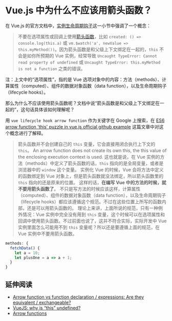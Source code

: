 # Vue.js 中为什么不应该用箭头函数？

在 Vue.js 的官方文档中，[实例生命周期钩子](https://cn.vuejs.org/v2/guide/instance.html#%E5%AE%9E%E4%BE%8B%E7%94%9F%E5%91%BD%E5%91%A8%E6%9C%9F%E9%92%A9%E5%AD%90)这一小节中强调了一个概念：

> 不要在选项属性或回调上使用[箭头函数](https://developer.mozilla.org/zh-CN/docs/Web/JavaScript/Reference/Functions/Arrow_functions)，比如 `created: () => console.log(this.a)` 或 `vm.$watch('a', newValue => this.myMethod())`。因为箭头函数是和父级上下文绑定在一起的，`this` 不会是如你所预期的 Vue 实例，经常导致 `Uncaught TypeError: Cannot read property of undefined` 或 `Uncaught TypeError: this.myMethod is not a function` 之类的错误。

注：上文中的“选项属性”，指的是 Vue 选项对象中的内容：方法（methods）、计算属性（computed）、组件的数据对象函数（data function），以及生命周期钩子（lifecycle hooks）。

那么为什么不应该使用箭头函数呢？文档中说“箭头函数是和父级上下文绑定在一起的”，这句话具体该如何理解呢？

用 `vue lifecycle hook arrow function` 作为关键字在 Google 上搜索，在 [ES6 arrow function 'this' puzzle in vue.js official github example](https://stackoverflow.com/questions/44915753/es6-arrow-function-this-puzzle-in-vue-js-official-github-example) 这篇文章中对这个概念进行了解释。

> 箭头函数并不会创建自己的 `this` 变量，它会直接用闭合执行上下文的 `this`。
> An arrow function does not create its own this, the this value of the enclosing execution context is used.
> 这也就是说，在 Vue 实例的方法（methods）中定义了箭头函数的话，`this` 指向的是全局变量，或者是浏览器中的 `window` 这个变量。
> 实例化 Vue 的时候，Vue 会将方法中定义的函数绑定到 Vue 对象上，但是箭头函数就没法绑定，所以箭头函数里的 `this` 指向的还是原来的位置。
> 这样的话，**在编写 Vue 中的方法的时候，就不要用箭头函数了**。
> 不只是写方法的时候应该这样，计算属性（computed）、组件的数据对象函数（data function），以及生命周期钩子（lifecycle hooks）都应该遵循这个规范。不过在这些位置上所写的函数内部，还是可以用箭头函数的。
> 理论上来讲，上面所说的规范，只有一种例外情况：Vue 实例中完全没有用到 `this` 变量，这个时候可以在选项属性和回调中使用箭头函数。不过前面也说了，这并不符合实际，实际开发中 Vue 实例里面怎么可能用不到 `this` 变量呢？所以还是要遵循上面的规范，在 Vue 实例中不要用箭头函数。

```javascript
methods: {
  fetchData() {
    let a = 10;
    let plusOne = a => a + 1;
  }
}
```

## 延伸阅读

- [Arrow function vs function declaration / expressions: Are they equivalent / exchangeable?](https://stackoverflow.com/questions/34361379/arrow-function-vs-function-declaration-expressions-are-they-equivalent-exch)
- [VueJS: why is “this” undefined?](https://stackoverflow.com/questions/43929650/vuejs-why-is-this-undefined)
- [Arrow functions](https://developer.mozilla.org/en-US/docs/Web/JavaScript/Reference/Functions/Arrow_functions)
